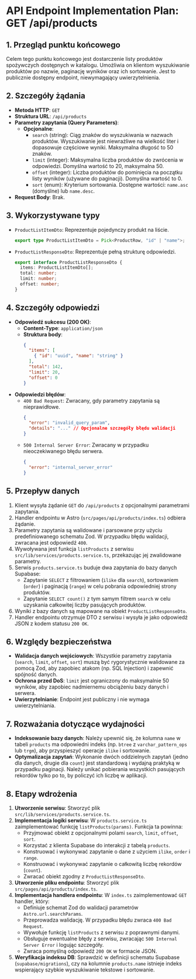 # API Endpoint Implementation Plan: GET /api/products

## 1. Przegląd punktu końcowego
Celem tego punktu końcowego jest dostarczenie listy produktów spożywczych dostępnych w katalogu. Umożliwia on klientom wyszukiwanie produktów po nazwie, paginację wyników oraz ich sortowanie. Jest to publicznie dostępny endpoint, niewymagający uwierzytelnienia.

## 2. Szczegóły żądania
- **Metoda HTTP**: `GET`
- **Struktura URL**: `/api/products`
- **Parametry zapytania (Query Parameters)**:
  - **Opcjonalne**:
    - `search` (string): Ciąg znaków do wyszukiwania w nazwach produktów. Wyszukiwanie jest niewrażliwe na wielkość liter i dopasowuje częściowe wyniki. Maksymalna długość to 50 znaków.
    - `limit` (integer): Maksymalna liczba produktów do zwrócenia w odpowiedzi. Domyślna wartość to 20, maksymalna 50.
    - `offset` (integer): Liczba produktów do pominięcia na początku listy wyników (używane do paginacji). Domyślna wartość to 0.
    - `sort` (enum): Kryterium sortowania. Dostępne wartości: `name.asc` (domyślne) lub `name.desc`.
- **Request Body**: Brak.

## 3. Wykorzystywane typy
- `ProductListItemDto`: Reprezentuje pojedynczy produkt na liście.
  ```typescript
  export type ProductListItemDto = Pick<ProductRow, "id" | "name">;
  ```
- `ProductListResponseDto`: Reprezentuje pełną strukturę odpowiedzi.
  ```typescript
  export interface ProductListResponseDto {
    items: ProductListItemDto[];
    total: number;
    limit: number;
    offset: number;
  }
  ```

## 4. Szczegóły odpowiedzi
- **Odpowiedź sukcesu (200 OK)**:
  - **Content-Type**: `application/json`
  - **Struktura body**:
    ```json
    {
      "items": [
        { "id": "uuid", "name": "string" }
      ],
      "total": 142,
      "limit": 20,
      "offset": 0
    }
    ```
- **Odpowiedzi błędów**:
  - `400 Bad Request`: Zwracany, gdy parametry zapytania są nieprawidłowe.
    ```json
    {
      "error": "invalid_query_param",
      "details": "..." // Opcjonalne szczegóły błędu walidacji
    }
    ```
  - `500 Internal Server Error`: Zwracany w przypadku nieoczekiwanego błędu serwera.
    ```json
    {
      "error": "internal_server_error"
    }
    ```

## 5. Przepływ danych
1. Klient wysyła żądanie `GET` do `/api/products` z opcjonalnymi parametrami zapytania.
2. Handler endpointu w Astro (`src/pages/api/products/index.ts`) odbiera żądanie.
3. Parametry zapytania są walidowane i parsowane przy użyciu predefiniowanego schematu Zod. W przypadku błędu walidacji, zwracana jest odpowiedź `400`.
4. Wywoływana jest funkcja `listProducts` z serwisu `src/lib/services/products.service.ts`, przekazując jej zwalidowane parametry.
5. Serwis `products.service.ts` buduje dwa zapytania do bazy danych Supabase:
   - Zapytanie `SELECT` z filtrowaniem (`ilike` dla `search`), sortowaniem (`order`) i paginacją (`range`) w celu pobrania odpowiedniej strony produktów.
   - Zapytanie `SELECT count()` z tym samym filtrem `search` w celu uzyskania całkowitej liczby pasujących produktów.
6. Wyniki z bazy danych są mapowane na obiekt `ProductListResponseDto`.
7. Handler endpointu otrzymuje DTO z serwisu i wysyła je jako odpowiedź JSON z kodem statusu `200 OK`.

## 6. Względy bezpieczeństwa
- **Walidacja danych wejściowych**: Wszystkie parametry zapytania (`search`, `limit`, `offset`, `sort`) muszą być rygorystycznie walidowane za pomocą Zod, aby zapobiec atakom (np. SQL Injection) i zapewnić spójność danych.
- **Ochrona przed DoS**: `limit` jest ograniczony do maksymalnie 50 wyników, aby zapobiec nadmiernemu obciążeniu bazy danych i serwera.
- **Uwierzytelnianie**: Endpoint jest publiczny i nie wymaga uwierzytelniania.

## 7. Rozważania dotyczące wydajności
- **Indeksowanie bazy danych**: Należy upewnić się, że kolumna `name` w tabeli `products` ma odpowiedni indeks (np. `btree` z `varchar_pattern_ops` lub `trgm`), aby przyspieszyć operacje `ilike` i sortowanie.
- **Optymalizacja zapytań**: Wykonanie dwóch oddzielnych zapytań (jedno dla danych, drugie dla `count`) jest standardową i wydajną praktyką w przypadku paginacji. Należy unikać pobierania wszystkich pasujących rekordów tylko po to, by policzyć ich liczbę w aplikacji.

## 8. Etapy wdrożenia
1.  **Utworzenie serwisu**: Stworzyć plik `src/lib/services/products.service.ts`.
2.  **Implementacja logiki serwisu**: W `products.service.ts` zaimplementować funkcję `listProducts(params)`. Funkcja ta powinna:
    - Przyjmować obiekt z opcjonalnymi polami `search`, `limit`, `offset`, `sort`.
    - Korzystać z klienta Supabase do interakcji z tabelą `products`.
    - Konstruować i wykonywać zapytanie o dane z użyciem `ilike`, `order` i `range`.
    - Konstruować i wykonywać zapytanie o całkowitą liczbę rekordów (`count`).
    - Zwracać obiekt zgodny z `ProductListResponseDto`.
3.  **Utworzenie pliku endpointu**: Stworzyć plik `src/pages/api/products/index.ts`.
4.  **Implementacja handlera endpointu**: W `index.ts` zaimplementować `GET` handler, który:
    - Definiuje schemat Zod do walidacji parametrów `Astro.url.searchParams`.
    - Przeprowadza walidację. W przypadku błędu zwraca `400 Bad Request`.
    - Wywołuje funkcję `listProducts` z serwisu z poprawnymi danymi.
    - Obsługuje ewentualne błędy z serwisu, zwracając `500 Internal Server Error` i logując szczegóły.
    - Zwraca pomyślną odpowiedź `200 OK` w formacie JSON.
5.  **Weryfikacja indeksu DB**: Sprawdzić w definicji schematu Supabase (`supabase/migrations`), czy na kolumnie `products.name` istnieje indeks wspierający szybkie wyszukiwanie tekstowe i sortowanie.
